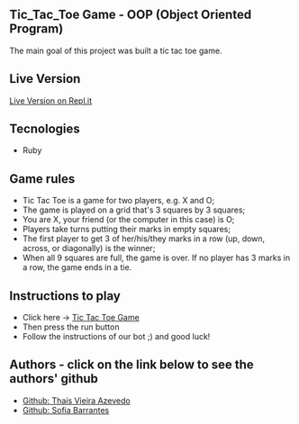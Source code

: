 ## Tic_Tac_Toe Game - OOP (Object Oriented Program)

The main goal of this project was built a tic tac toe game.

## Live Version

<a href="https://repl.it/@SofiBretz/Tic-Tac-Toe">Live Version on Repl.it</a>

## Tecnologies 

* Ruby

## Game rules

* Tic Tac Toe is a game for two players, e.g. X and O;
* The game is played on a grid that's 3 squares by 3 squares;
* You are X, your friend (or the computer in this case) is O;
* Players take turns putting their marks in empty squares;
* The first player to get 3 of her/his/they marks in a row (up, down, across, or diagonally) is the winner;
* When all 9 squares are full, the game is over. If no player has 3 marks in a row, the game ends in a tie.

## Instructions to play

* Click here -> <a href="https://repl.it/@SofiBretz/Tic-Tac-Toe">Tic Tac Toe Game</a>
* Then press the run button
* Follow the instructions of our bot ;) and good luck!


## Authors - click on the link below to see the authors' github

* <a href="https://github.com/thsvr"> Github: Thaís Vieira Azevedo</a>
* <a href="https://github.com/SofiBretz">Github: Sofia Barrantes</a>  